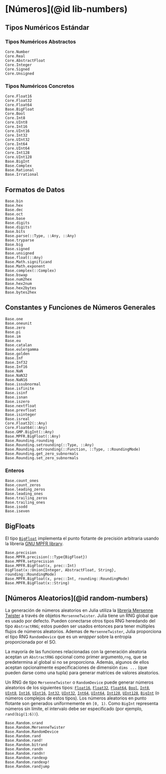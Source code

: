 # [Números](@id lib-numbers)

## Tipos Numéricos Estándar

### Tipos Numéricos Abstractos

```@docs
Core.Number
Core.Real
Core.AbstractFloat
Core.Integer
Core.Signed
Core.Unsigned
```

### Tipos Numéricos Concretos

```@docs
Core.Float16
Core.Float32
Core.Float64
Base.BigFloat
Core.Bool
Core.Int8
Core.UInt8
Core.Int16
Core.UInt16
Core.Int32
Core.UInt32
Core.Int64
Core.UInt64
Core.Int128
Core.UInt128
Base.BigInt
Base.Complex
Base.Rational
Base.Irrational
```

## Formatos de Datos

```@docs
Base.bin
Base.hex
Base.dec
Base.oct
Base.base
Base.digits
Base.digits!
Base.bits
Base.parse(::Type, ::Any, ::Any)
Base.tryparse
Base.big
Base.signed
Base.unsigned
Base.float(::Any)
Base.Math.significand
Base.Math.exponent
Base.complex(::Complex)
Base.bswap
Base.num2hex
Base.hex2num
Base.hex2bytes
Base.bytes2hex
```

## Constantes y Funciones de Números Generales

```@docs
Base.one
Base.oneunit
Base.zero
Base.pi
Base.im
Base.eu
Base.catalan
Base.eulergamma
Base.golden
Base.Inf
Base.Inf32
Base.Inf16
Base.NaN
Base.NaN32
Base.NaN16
Base.issubnormal
Base.isfinite
Base.isinf
Base.isnan
Base.iszero
Base.nextfloat
Base.prevfloat
Base.isinteger
Base.isreal
Core.Float32(::Any)
Core.Float64(::Any)
Base.GMP.BigInt(::Any)
Base.MPFR.BigFloat(::Any)
Base.Rounding.rounding
Base.Rounding.setrounding(::Type, ::Any)
Base.Rounding.setrounding(::Function, ::Type, ::RoundingMode)
Base.Rounding.get_zero_subnormals
Base.Rounding.set_zero_subnormals
```

### Enteros

```@docs
Base.count_ones
Base.count_zeros
Base.leading_zeros
Base.leading_ones
Base.trailing_zeros
Base.trailing_ones
Base.isodd
Base.iseven
```

## BigFloats

El tipo [`BigFloat`](@ref) implementa el punto flotante de precisión arbitraria usando la librería [GNU MPFR library](http://www.mpfr.org/).

```@docs
Base.precision
Base.MPFR.precision(::Type{BigFloat})
Base.MPFR.setprecision
Base.MPFR.BigFloat(x, prec::Int)
BigFloat(x::Union{Integer, AbstractFloat, String}, rounding::RoundingMode)
Base.MPFR.BigFloat(x, prec::Int, rounding::RoundingMode)
Base.MPFR.BigFloat(x::String)
```

## [Números Aleatorios](@id random-numbers)

La generación de números aleatorios en Julia utiliza la [librería Mersenne Twister](http://www.math.sci.hiroshima-u.ac.jp/~m-mat/MT/SFMT/#dSFMT) a través de objetos `MersenneTwister`. Julia tiene un RNG global que es usado por defecto. Pueden conectarse otros tipos RNG heredando del tipo `AbstractRNG`; estos pueden ser usados entonces para tener múltiples flujos de números aleatorios. Ademas de `MersenneTwister`, Julia proporciona el tipo RNG `RandomDevice` que es un *wrapper* sobre la entropía proporcionada por el SO.

La mayoría de las funciones relacionadas con la generación aleatoria aceptan un `AbstractRNG` opcional como primer argumento,`rng`, que se predetermina al global si no se proporciona. Además, algunos de ellos aceptan opcionalmente especificaciones de dimensión `dims ...` (que pueden darse como una tupla) para generar matrices de valores aleatorios.

Un RNG de tipo `MersenneTwister` o `RandomDevice` puede generar números aleatorios de los siguientes tipos: [`Float16`](@ref), [`Float32`](@ref), [`Float64`](@ref), [`Bool`](@ref), [`Int8`](@ref), [`UInt8`](@ref), [`Int16`](@ref), [`UInt16`](@ref), [`Int32`](@ref), [`UInt32`](@ref), [`Int64`](@ref), [`UInt64`](@ref), [`Int128`](@ref), [`UInt128`](@ref), [`BigInt`](@ref)
(o números complejos de estos tipos). Los números aleatorios en punto flotante son generados uniformemente en ``[0, 1)``. Como `BigInt` representa números sin límite, el intervalo debe ser especificado (por ejemplo, `rand(big(1:6))`).

```@docs
Base.Random.srand
Base.Random.MersenneTwister
Base.Random.RandomDevice
Base.Random.rand
Base.Random.rand!
Base.Random.bitrand
Base.Random.randn
Base.Random.randn!
Base.Random.randexp
Base.Random.randexp!
Base.Random.randjump
```

